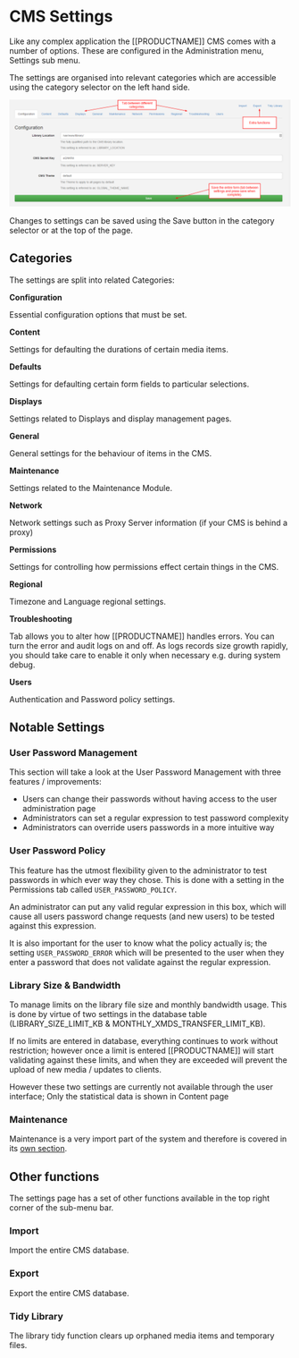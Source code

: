 <!--toc=getting_started-->
# CMS Settings

Like any complex application the [[PRODUCTNAME]] CMS comes with a number of options. These are configured in the Administration menu, Settings sub menu.

The settings are organised into relevant categories which are accessible using the category selector on the left hand side.

![Setting_Content](img/cms_settings_overview.png)

Changes to settings can be saved using the Save button in the category selector or at the top of the page.

## Categories

The settings are split into related Categories: 

**Configuration**

Essential configuration options that must be set.

**Content**

Settings for defaulting the durations of certain media items.

**Defaults**

Settings for defaulting certain form fields to particular selections.

**Displays**

Settings related to Displays and display management pages.

**General**

General settings for the behaviour of items in the CMS.

**Maintenance**

Settings related to the Maintenance Module.

**Network**

Network settings such as Proxy Server information (if your CMS is behind a proxy)

**Permissions**

Settings for controlling how permissions effect certain things in the CMS.

**Regional**

Timezone and Language regional settings.

**Troubleshooting**

Tab allows you to alter how [[PRODUCTNAME]] handles errors. You can turn the error and audit logs on and off. As logs records size growth rapidly, you should take care to enable it only when necessary e.g. during system debug.

**Users**

Authentication and Password policy settings.

## Notable Settings
### User Password Management

This section will take a look at the User Password Management with three features / improvements:

* Users can change their passwords without having access to the user administration page
* Administrators can set a regular expression to test password complexity
* Administrators can override users passwords in a more intuitive way

### User Password Policy

This feature has the utmost flexibility given to the administrator to test passwords in which ever way they chose. 
This is done with a setting in the Permissions tab called `USER_PASSWORD_POLICY`.

An administrator can put any valid regular expression in this box, which will cause all users password change requests (and new users)
to be tested against this expression.

It is also important for the user to know what the policy actually is; the setting `USER_PASSWORD_ERROR` which will be presented 
to the user when they enter a password that does not validate against the regular expression.

### Library Size &amp; Bandwidth

To manage limits on the library file size and monthly bandwidth usage. This is done by virtue of two settings in the database
table (LIBRARY_SIZE_LIMIT_KB &amp; MONTHLY_XMDS_TRANSFER_LIMIT_KB).

If no limits are entered in database, everything continues to work without restriction; however once a limit is entered [[PRODUCTNAME]] will start 
validating against these limits, and when they are exceeded will prevent the upload of new media / updates to clients.

However these two settings are currently not available through the user interface; Only the statistical data is shown in Content page

### Maintenance
Maintenance is a very import part of the system and therefore is covered in its [own section](cms_maintenance.html).

## Other functions

The settings page has a set of other functions available in the top right corner of the sub-menu bar.

### Import

Import the entire CMS database.

### Export

Export the entire CMS database.

### Tidy Library

The library tidy function clears up orphaned media items and temporary files.
